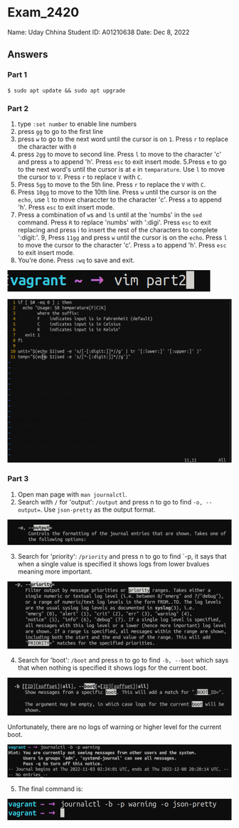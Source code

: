 # Exam_2420
Name: Uday Chhina
Student ID: A01210638
Date: Dec 8, 2022

## Answers

### Part 1

```
$ sudo apt update && sudo apt upgrade
```

### Part 2

1. type `:set number` to enable line numbers
2. press `gg` to go to the first line
3. press `w` to go to the next word until the cursor is on `1`. Press `r` to
   replace the character with `0`
4. press `2gg` to move to second line. Press `l` to move to the character 'c'
   and press `a` to append 'h'. Press `esc` to exit insert mode. 
5.Press `e` to go to the next word's until
   the cursor is at `e` in `temparature`. Use `l` to move the cursor to `V`.
   Press `r` to replace `V` with `C`.
6. Press `5gg` to move to the 5th line. Press `r` to replace the `V` with `C`.
7. Press `10gg` to move to the 10th line. Press `w` until the cursor is on the
   `echo`, use `l` to move characcter to the character 'c'. Press `a` to
   append 'h'. Press `esc` to exit insert mode.
8. Press a combination of `w`s and `l`s until at the 'numbs' in the `sed`
   command. Press `R` to replace 'numbs' with ':digi'. Press `esc` to exit
   replacing and press i to insert the rest of the characters to complete
   ':digit:'. 
9, Press `11gg` and press `w` until the cursor is on the `echo`. Press `l` to
   move the cursor to the character 'c'. Press `a` to append 'h'. Press `esc`
   to exit insert mode.
10. You're done. Press `:wq` to save and exit.

![vimopen](/Images/openvim.png)

![vimedit](/Images/vimedit.png)

### Part 3

1. Open man page with `man journalctl`. 
2. Search with `/` for 'output': `/output` and press n to go to find `-o,
   --output=`. Use `json-pretty` as the output format.

![output](/Images/output.png)

3. Search for 'priority': `/priority` and press n to go to find `-p, it says
   that when a single value is specified it shows logs from lower bvalues
   meaning more important. 

![priority](/Images/priority.png)

4. Search for 'boot': `/boot` and press n to go to find `-b, --boot` which
   says that when nothing is specified it shows logs for the current boot. 

![boot](/Images/boot.png)

Unfortunately, there are no logs of warning or higher level for the current
boot.

![nologs](/Images/nologs.png)

5. The final command is:

![finalcommand](Images/finalcommand.png)
